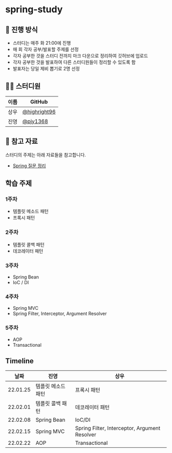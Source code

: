 # spring-study
## 🌳 진행 방식  
- 스터디는 매주 화 21:00에 진행  
- 매 회 각자 공부/발표할 주제를 선정
- 각자 공부한 것을 스터디 전까지 마크 다운으로 정리하여 깃허브에 업로드  
- 각자 공부한 것을 발표하여 다른 스터디원들이 정리할 수 있도록 함  
- 발표자는 당일 제비 뽑기로 2명 선정

## 👨‍💻  스터디원
| 이름   | GitHub                                         |
| ---- | ---------------------------------------------- |
| 상우 | [@highright96](https://github.com/highright96)|
| 진영 | [@pjy1368](https://github.com/pjy1368) |

## 📌 참고 자료
스터디의 주제는 아래 자료들을 참고합니다.
- [Spring 질문 정리](https://www.notion.so/Spring-f3307e6f46ef4fe5a592a0c5e23e640f)

## 학습 주제

### 1주차
* 템플릿 메소드 패턴
* 프록시 패턴

### 2주차
* 템플릿 콜백 패턴
* 데코레이터 패턴

### 3주차
* Spring Bean
* IoC / DI

### 4주차
* Spring MVC
* Spring Filter, Interceptor, Argument Resolver

### 5주차
* AOP
* Transactional

## Timeline
| 날짜 | 진영 | 상우 |
|--|--|--|
| 22.01.25 | 템플릿 메소드 패턴 | 프록시 패턴 |
| 22.02.01 | 템플릿 콜백 패턴 | 데코레이터 패턴 |
| 22.02.08 | Spring Bean | IoC/DI |
| 22.02.15 | Spring MVC | Spring Filter, Interceptor, Argument Resolver |
| 22.02.22 | AOP | Transactional |
